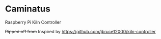 # Caminatus
Raspberry Pi Kiln Controller

<del>Ripped off from</del> Inspired by https://github.com/jbruce12000/kiln-controller
